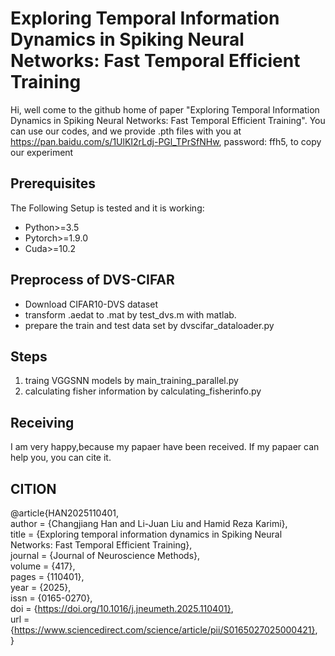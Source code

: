 # Exploring Temporal Information Dynamics in Spiking Neural Networks: Fast Temporal Efficient Training
Hi, well come to the github home of paper "Exploring Temporal Information Dynamics in Spiking Neural Networks: Fast Temporal Efficient Training". You can use our codes, and we provide .pth files with you at https://pan.baidu.com/s/1UlKI2rLdj-PGl_TPrSfNHw, password: ffh5, to copy our experiment 
## Prerequisites
The Following Setup is tested and it is working:
* Python>=3.5
* Pytorch>=1.9.0
* Cuda>=10.2
## Preprocess of DVS-CIFAR
* Download CIFAR10-DVS dataset
* transform .aedat to .mat by test_dvs.m with matlab.
* prepare the train and test data set by dvscifar_dataloader.py
## Steps
1. traing VGGSNN models by main_training_parallel.py
2. calculating fisher information by calculating_fisherinfo.py
## Receiving
I am very happy,because my papaer have been received. If my papaer can help you, you can cite it.

## CITION
@article{HAN2025110401,  
 author = {Changjiang Han and Li-Juan Liu and Hamid Reza Karimi},  
 title = {Exploring temporal information dynamics in Spiking Neural Networks: Fast Temporal Efficient Training},   
 journal = {Journal of Neuroscience Methods},   
 volume = {417},   
 pages = {110401},   
 year = {2025},   
 issn = {0165-0270},   
 doi = {https://doi.org/10.1016/j.jneumeth.2025.110401},  
 url = {https://www.sciencedirect.com/science/article/pii/S0165027025000421},   
}
